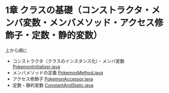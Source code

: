 # 1章 クラスの基礎（コンストラクタ・メンバ変数・メンバメソッド・アクセス修飾子・定数・静的変数）

上から順に

- コンストラクタ（クラスのインスタンス化）・メンバ変数
[PokemonInitializer.java](PokemonInitializer.java)
- メンバメソッドの定義
[PokemonMethod.java](PokemonMethod.java)
- アクセス修飾子
[PokemonAccessor.java](PokemonAccessor.java)
- 定数・静的変数
[ConstantAndStatic.java](ConstantAndStatic.java)